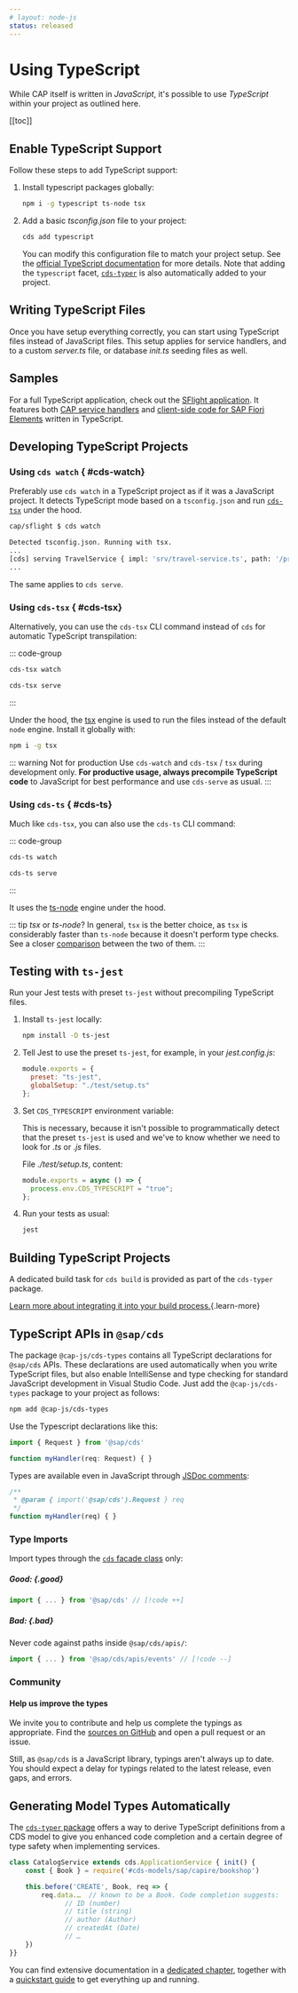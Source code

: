 ```yaml
---
# layout: node-js
status: released
---
```


# Using TypeScript

While CAP itself is written in _JavaScript_, it's possible to use _TypeScript_ within your project as outlined here.

[[toc]]


## Enable TypeScript Support

Follow these steps to add TypeScript support:

1. Install typescript packages globally:

    ```sh
    npm i -g typescript ts-node tsx
    ```

2. Add a basic _tsconfig.json_ file to your project:

    ```sh
    cds add typescript
    ```

    You can modify this configuration file to match your project setup. See the [official TypeScript documentation](https://www.typescriptlang.org/docs/handbook/tsconfig-json.html) for more details.
    Note that adding the `typescript` facet, [`cds-typer`](../tools/cds-typer) is also automatically added to your project.

## Writing TypeScript Files

Once you have setup everything correctly, you can start using TypeScript files instead of JavaScript files. This setup applies for service handlers, and to a custom _server.ts_ file, or database _init.ts_ seeding files as well.

## Samples

For a full TypeScript application, check out the [SFlight application](https://github.com/SAP-samples/cap-sflight).
It features both [CAP service handlers](https://github.com/SAP-samples/cap-sflight/tree/206faf29801ca25b8601d75a23284da07d2ebf4a/srv) and [client-side code for SAP Fiori Elements](https://github.com/SAP-samples/cap-sflight/tree/206faf29801ca25b8601d75a23284da07d2ebf4a/app/travel_processor/webapp/ext/controller) written in TypeScript.


## Developing TypeScript Projects

### Using `cds watch` <Since version="8.6.0" of="@sap/cds-dk" /> { #cds-watch}

Preferably use `cds watch` in a TypeScript project as if it was a JavaScript project.
It detects TypeScript mode based on a `tsconfig.json` and run [`cds-tsx`](#cds-tsx) under the hood.

```sh
cap/sflight $ cds watch

Detected tsconfig.json. Running with tsx.
...
[cds] serving TravelService { impl: 'srv/travel-service.ts', path: '/processor' }
...
```

The same applies to `cds serve`.


### Using `cds-tsx` <Since version="8.2.0" of="@sap/cds-dk" /> { #cds-tsx}

Alternatively, you can use the `cds-tsx` CLI command instead of `cds` for automatic TypeScript transpilation:

::: code-group
```sh [watch]
cds-tsx watch
```

```sh [serve]
cds-tsx serve
```
:::

Under the hood, the [tsx](https://tsx.is/) engine is used to run the files instead of the default `node` engine.
Install it globally with:
```sh
npm i -g tsx
```

::: warning Not for production
Use `cds-watch` and `cds-tsx` / `tsx` during development only. **For productive usage, always precompile TypeScript code** to JavaScript for best performance and use `cds-serve` as usual.
:::

### Using `cds-ts` { #cds-ts}

Much like `cds-tsx`, you can also use the `cds-ts` CLI command:

::: code-group
```sh [watch]
cds-ts watch
```

```sh [serve]
cds-ts serve
```
:::

It uses the [ts-node](https://github.com/TypeStrong/ts-node) engine under the hood.

::: tip _tsx_ or _ts-node_?
In general, `tsx` is the better choice, as `tsx` is considerably faster than `ts-node` because it doesn't perform type checks.
See a closer [comparison](https://tsx.is/faq#how-does-tsx-compare-to-ts-node) between the two of them.
:::

## Testing with `ts-jest`

Run your Jest tests with preset `ts-jest` without precompiling TypeScript files.

1. Install `ts-jest` locally:

    ```sh
    npm install -D ts-jest
    ```

2. Tell Jest to use the preset `ts-jest`, for example, in your _jest.config.js_:

    ```js
    module.exports = {
      preset: "ts-jest",
      globalSetup: "./test/setup.ts"
    };
    ```

3. Set `CDS_TYPESCRIPT` environment variable:

    This is necessary, because it isn't possible to programmatically detect that the preset `ts-jest` is used and we've to
    know whether we need to look for _.ts_ or _.js_ files.

    File _./test/setup.ts_, content:

    ```js
    module.exports = async () => {
      process.env.CDS_TYPESCRIPT = "true";
    };
    ```

4. Run your tests as usual:

    ```sh
    jest
    ```

## Building TypeScript Projects

A dedicated build task for `cds build` is provided as part of the `cds-typer` package.

[Learn more about integrating it into your build process.](../tools/cds-typer#integrate-into-your-build-process){.learn-more}

## TypeScript APIs in `@sap/cds` <Since version="8.0.0" of="@sap/cds" />

The package `@cap-js/cds-types` contains all TypeScript declarations for `@sap/cds` APIs. These declarations are used automatically when you write TypeScript files, but also enable IntelliSense and type checking for standard JavaScript development in Visual Studio Code. Just add the `@cap-js/cds-types` package to your project as follows:

```sh
npm add @cap-js/cds-types
```


Use the Typescript declarations like this:

```ts
import { Request } from '@sap/cds'

function myHandler(req: Request) { }
```

Types are available even in JavaScript through [JSDoc comments](https://jsdoc.app/):

```js
/**
 * @param { import('@sap/cds').Request } req
 */
function myHandler(req) { }
```

### Type Imports

Import types through the [`cds` facade class](../node.js/cds-facade) only:

##### **Good:** {.good}

```ts
import { ... } from '@sap/cds' // [!code ++]
```

##### **Bad:** {.bad}

Never code against paths inside `@sap/cds/apis/`:

```ts
import { ... } from '@sap/cds/apis/events' // [!code --]
```

### Community

#### Help us improve the types

We invite you to contribute and help us complete the typings as appropriate.  Find the [sources on GitHub](https://github.com/cap-js/cds-types) and open a pull request or an issue.

Still, as `@sap/cds` is a JavaScript library, typings aren't always up to date. You should expect a delay for typings related to the latest release, even gaps, and errors.



## Generating Model Types Automatically

The [`cds-typer` package](https://www.npmjs.com/package/@cap-js/cds-typer) offers a way to derive TypeScript definitions from a CDS model to give you enhanced code completion and a certain degree of type safety when implementing services.

```js
class CatalogService extends cds.ApplicationService { init() {
    const { Book } = require('#cds-models/sap/capire/bookshop')

    this.before('CREATE', Book, req => {
        req.data.…  // known to be a Book. Code completion suggests:
              // ID (number)
              // title (string)
              // author (Author)
              // createdAt (Date)
              // …
    })
}}
```

You can find extensive documentation in a [dedicated chapter](../tools/cds-typer), together with a [quickstart guide](../tools/cds-typer#cds-typer-vscode) to get everything up and running.
